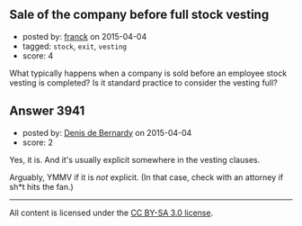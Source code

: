 ## Sale of the company before full stock vesting

- posted by: [franck](https://stackexchange.com/users/2321339/franck) on 2015-04-04
- tagged: `stock`, `exit`, `vesting`
- score: 4

What typically happens when a company is sold before an employee stock vesting is completed? Is it standard practice to consider the vesting full?



## Answer 3941

- posted by: [Denis de Bernardy](https://stackexchange.com/users/182468/denis-de-bernardy) on 2015-04-04
- score: 2

Yes, it is. And it's usually explicit somewhere in the vesting clauses.

Arguably, YMMV if it is *not* explicit. (In that case, check with an attorney if sh*t hits the fan.)



---

All content is licensed under the [CC BY-SA 3.0 license](https://creativecommons.org/licenses/by-sa/3.0/).
